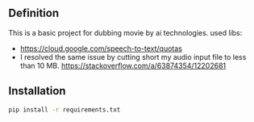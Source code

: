 ## Definition

This is a basic project for dubbing movie by ai technologies.
used libs:

- https://cloud.google.com/speech-to-text/quotas
- I resolved the same issue by cutting short my audio input file to less than 10 MB.
  https://stackoverflow.com/a/63874354/12202681

## Installation

```bash
pip install -r requirements.txt
